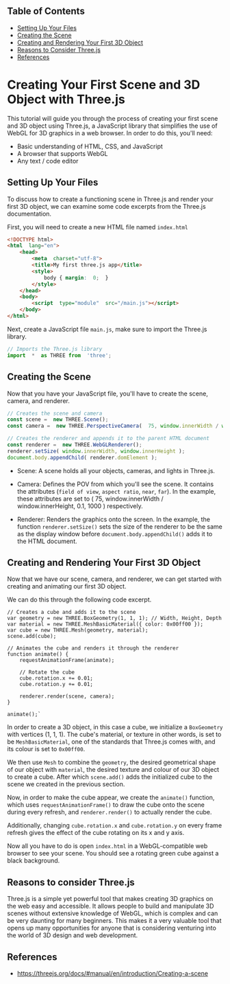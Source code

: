  ## Table of Contents
 - [Setting Up Your Files](setting-up-your-files)
 - [Creating the Scene]("creating-the-scene)
 - [Creating and Rendering Your First 3D Object](creating-and-rendering-your-first-3d-object)
 - [Reasons to Consider Three.js](reasons-to-consider-three.js)
 - [References](references)
 
# Creating Your First Scene and 3D Object with Three.js

This tutorial will guide you through the process of creating your first scene and 3D object using Three.js, a JavaScript library that simplifies the use of WebGL for 3D graphics in a web browser. In order to do this, you'll need: 

-   Basic understanding of HTML, CSS, and JavaScript
-   A browser that supports WebGL
-   Any text / code editor

## Setting Up Your Files

To discuss how to create a functioning scene in Three.js and render your first 3D object, we can examine some code excerpts from the Three.js documentation.

First, you will need to create a new HTML file named `index.html` 

```html
<!DOCTYPE html>  
<html  lang="en">  
	<head>  
		<meta  charset="utf-8">  
		<title>My first three.js app</title>  
		<style> 
			body { margin:  0;  }  
		</style>  
	</head>  
	<body>  
		<script  type="module"  src="/main.js"></script>  
	</body>  
</html>
```

Next, create a JavaScript file `main.js`, make sure to import the Three.js library.

```javascript
// Imports the Three.js library
import  *  as THREE from  'three';  
```

## Creating the Scene

Now that you have your JavaScript file, you'll have to create the scene, camera, and renderer.

```javascript
// Creates the scene and camera
const scene =  new THREE.Scene();  
const camera =  new THREE.PerspectiveCamera(  75, window.innerWidth / window.innerHeight,  0.1,  1000  );  

// Creates the renderer and appends it to the parent HTML document
const renderer =  new THREE.WebGLRenderer(); 
renderer.setSize( window.innerWidth, window.innerHeight ); 
document.body.appendChild( renderer.domElement );
```


- Scene: A scene holds all your objects, cameras, and lights in Three.js.

- Camera: Defines the POV from which you'll see the scene. It contains the attributes (`field of view`, `aspect ratio`, `near`, `far`). In the example, these attributes are set to ( 75, window.innerWidth / window.innerHeight,  0.1,  1000 ) respectively. 

- Renderer: Renders the graphics onto the screen. In the example, the function `renderer.setSize()` sets the size of the renderer to be the same as the display window before `document.body.appendChild()` adds it to the HTML document. 

## Creating and Rendering Your First 3D Object

Now that we have our scene, camera, and renderer, we can get started with creating and animating our first 3D object.

We can do this through the following code excerpt.

```javascriptCopy 
// Creates a cube and adds it to the scene
var geometry = new THREE.BoxGeometry(1, 1, 1); // Width, Height, Depth
var material = new THREE.MeshBasicMaterial({ color: 0x00ff00 });
var cube = new THREE.Mesh(geometry, material);
scene.add(cube);

// Animates the cube and renders it through the renderer
function animate() {
    requestAnimationFrame(animate);

    // Rotate the cube
    cube.rotation.x += 0.01;
    cube.rotation.y += 0.01;

    renderer.render(scene, camera);
}

animate();` 
```

In order to create a 3D object, in this case a cube, we initialize a `BoxGeometry` with vertices (1, 1, 1). The cube's material, or texture in other words, is set to be `MeshBasicMaterial`, one of the standards that Three.js comes with, and its colour is set to `0x00ff00`. 

We then use `Mesh` to combine the `geometry`, the desired geometrical shape of our object with `material`, the desired texture and colour of our 3D object to create a cube. After which `scene.add()`
adds the initialized cube to the scene we created in the previous section. 

Now, in order to make the cube appear, we create the `animate()` function, which uses `requestAnimationFrame()` to draw the cube onto the scene during every refresh, and `renderer.render()` to actually render the cube.

Additionally, changing `cube.rotation.x` and `cube.rotation.y` on every frame refresh gives the effect of the cube rotating on its x and y axis.

Now all you have to do is open `index.html` in a WebGL-compatible web browser to see your scene. You should see a rotating green cube against a black background.

## Reasons to consider Three.js

Three.js is a simple yet powerful tool that makes creating 3D graphics on the web easy and accessible. It allows people to build and manipulate 3D scenes without extensive knowledge of WebGL, which is complex and can be very daunting for many beginners. This makes it a very valuable tool that opens up many opportunities  for anyone that is considering venturing into the world of 3D design and web development. 


## References
- https://threejs.org/docs/#manual/en/introduction/Creating-a-scene

